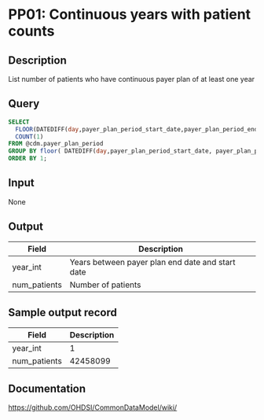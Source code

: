<!---
Group:payer plan
Name:PP01 Continuous years with patient counts
Author:Patrick Ryan
CDM Version: 5.3
-->

# PP01: Continuous years with patient counts

## Description
List number of patients who have continuous payer plan of at least one year

## Query
```sql
SELECT 
  FLOOR(DATEDIFF(day,payer_plan_period_start_date,payer_plan_period_end_date)/365) AS year_int, 
  COUNT(1)                                                                         AS num_patients
FROM @cdm.payer_plan_period
GROUP BY floor( DATEDIFF(day,payer_plan_period_start_date, payer_plan_period_end_date) /365) 
ORDER BY 1;
```

## Input

None

## Output

|  Field |  Description |
| --- | --- |
| year_int | Years between payer plan end date and start date |
| num_patients | Number of patients |

## Sample output record

| Field |  Description |
| --- | --- |
| year_int |  1 |
| num_patients |  42458099 |


## Documentation
https://github.com/OHDSI/CommonDataModel/wiki/
